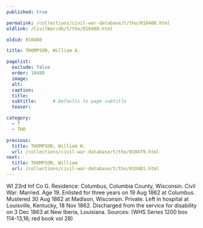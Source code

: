 ```yaml
---
published: true

permalink: /collections/civil-war-database/t/tho/010480.html
oldlink: /CivilWar/db/t/tho/010480.html

oldid: 010480

title: THOMPSON, William A.

pagelist:
  exclude: false
  order: 10480
  image: 
  alt:
  caption:
  title:
  subtitle:      # Defaults to page subtitle
  teaser:

category: 
  - T 
  - THO

previous:
  title: THOMPSON, William H.
  url: /collections/civil-war-database/t/tho/010479.html  
next:
  title: THOMPSON, William
  url: /collections/civil-war-database/t/tho/010481.html   
---
```

WI 23rd Inf Co G. Residence: Columbus, Columbia County, Wisconsin. Civil War: Married. Age 19. Enlisted for three years on 19 Aug 1862 at Columbus. Mustered 30 Aug 1862 at Madison, Wisconsin. Private. Left in hospital at Louisville, Kentucky, 18 Nov 1862. Discharged from the service for disability on 3 Dec 1863 at New Iberia, Louisiana. Sources: (WHS Series 1200 box 114-13,16; red book vol 28)
